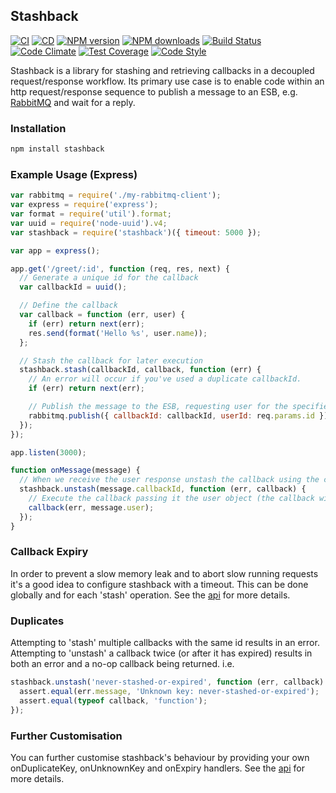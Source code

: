 ## Stashback

[![CI](https://github.com/guidesmiths/stashback/actions/workflows/ci.yml/badge.svg)](https://github.com/guidesmiths/stashback/actions/workflows/ci.yml)
[![CD](https://github.com/guidesmiths/stashback/actions/workflows/cd.yml/badge.svg)](https://github.com/guidesmiths/stashback/actions/workflows/cd.yml)
[![NPM version](https://img.shields.io/npm/v/stashback.svg?style=flat-square)](https://www.npmjs.com/package/stashback)
[![NPM downloads](https://img.shields.io/npm/dm/stashback.svg?style=flat-square)](https://www.npmjs.com/package/stashback)
[![Build Status](https://img.shields.io/travis/guidesmiths/stashback/master.svg)](https://travis-ci.org/guidesmiths/stashback)
[![Code Climate](https://codeclimate.com/github/guidesmiths/stashback/badges/gpa.svg)](https://codeclimate.com/github/guidesmiths/stashback)
[![Test Coverage](https://codeclimate.com/github/guidesmiths/stashback/badges/coverage.svg)](https://codeclimate.com/github/guidesmiths/stashback/coverage)
[![Code Style](https://img.shields.io/badge/code%20style-imperative-brightgreen.svg)](https://github.com/guidesmiths/eslint-config-imperative)

Stashback is a library for stashing and retrieving callbacks in a decoupled request/response workflow. Its primary use case is to enable code within an http request/response sequence to publish a message to an ESB, e.g. [RabbitMQ](http://www.rabbitmq.com/) and wait for a reply.

### Installation

```bash
npm install stashback
```

### Example Usage (Express)

```js
var rabbitmq = require('./my-rabbitmq-client');
var express = require('express');
var format = require('util').format;
var uuid = require('node-uuid').v4;
var stashback = require('stashback')({ timeout: 5000 });

var app = express();

app.get('/greet/:id', function (req, res, next) {
  // Generate a unique id for the callback
  var callbackId = uuid();

  // Define the callback
  var callback = function (err, user) {
    if (err) return next(err);
    res.send(format('Hello %s', user.name));
  };

  // Stash the callback for later execution
  stashback.stash(callbackId, callback, function (err) {
    // An error will occur if you've used a duplicate callbackId.
    if (err) return next(err);

    // Publish the message to the ESB, requesting user for the specified id. Using rabbitmq as an example.
    rabbitmq.publish({ callbackId: callbackId, userId: req.params.id });
  });
});

app.listen(3000);

function onMessage(message) {
  // When we receive the user response unstash the callback using the callbackId specified in the message
  stashback.unstash(message.callbackId, function (err, callback) {
    // Execute the callback passing it the user object (the callback will be a no-op if something went wrong)
    callback(err, message.user);
  });
}
```

### Callback Expiry

In order to prevent a slow memory leak and to abort slow running requests it's a good idea to configure stashback with a timeout. This can be done globally and for each 'stash' operation. See the [api](api.md) for more details.

### Duplicates

Attempting to 'stash' multiple callbacks with the same id results in an error. Attempting to 'unstash' a callback twice (or after it has expired) results in both an error and a no-op callback being returned. i.e.

```js
stashback.unstash('never-stashed-or-expired', function (err, callback) {
  assert.equal(err.message, 'Unknown key: never-stashed-or-expired');
  assert.equal(typeof callback, 'function');
});
```

### Further Customisation

You can further customise stashback's behaviour by providing your own onDuplicateKey, onUnknownKey and onExpiry handlers. See the [api](api.md) for more details.
